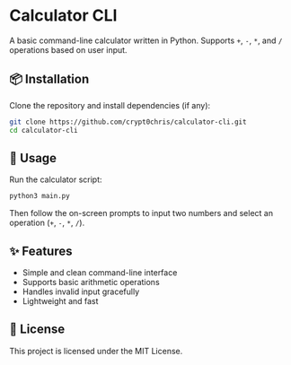 # Calculator CLI

A basic command-line calculator written in Python. Supports `+`, `-`, `*`, and `/` operations based on user input.

## 📦 Installation

Clone the repository and install dependencies (if any):

```bash
git clone https://github.com/crypt0chris/calculator-cli.git
cd calculator-cli
```

## 🚀 Usage

Run the calculator script:

```bash
python3 main.py
```

Then follow the on-screen prompts to input two numbers and select an operation (`+`, `-`, `*`, `/`).

## ✨ Features

- Simple and clean command-line interface
- Supports basic arithmetic operations
- Handles invalid input gracefully
- Lightweight and fast

## 📄 License

This project is licensed under the MIT License.
